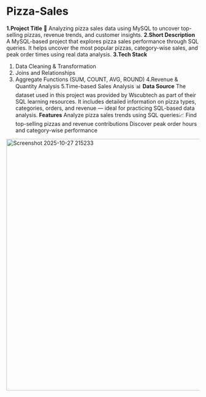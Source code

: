 # Pizza-Sales
**1.Project Title**
🍕 Analyzing pizza sales data using MySQL to uncover top-selling pizzas, revenue trends, and customer insights.
**2.Short Description**
A MySQL-based project that explores pizza sales performance through SQL queries. 
It helps uncover the most popular pizzas, category-wise sales, and peak order times using real data analysis.
**3.Tech Stack**
1. Data Cleaning & Transformation
2. Joins and Relationships
3. Aggregate Functions (SUM, COUNT, AVG, ROUND)
4.Revenue & Quantity Analysis
5.Time-based Sales Analysis 📊
**Data Source**
The dataset used in this project was provided by Wscubtech as part of their SQL learning resources. 
It includes detailed information on pizza types, categories, orders, and revenue — ideal for practicing SQL-based data analysis.
**Features**
Analyze pizza sales trends using SQL queries📈
Find top-selling pizzas and revenue contributions
Discover peak order hours and category-wise performance
<img width="1115" height="656" alt="Screenshot 2025-10-27 215233" src="https://github.com/user-attachments/assets/857b8fb7-4221-40a6-b5e1-8c8ed0b7de53" />
